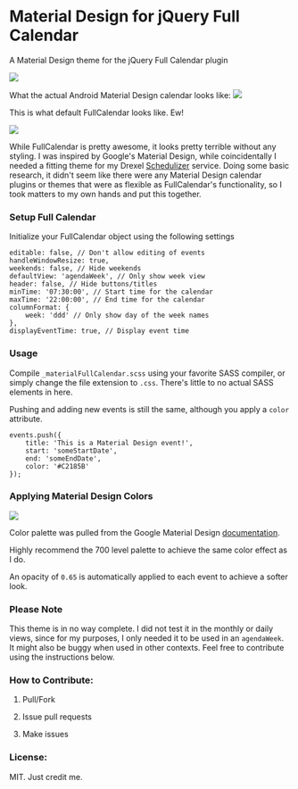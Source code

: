 # Material Design for jQuery Full Calendar

A Material Design theme for the jQuery Full Calendar plugin

<img src="http://i.imgur.com/TH3VsJU.gif">

What the actual Android Material Design calendar looks like:
<img src="http://dab1nmslvvntp.cloudfront.net/wp-content/uploads/2014/09/1410153384GIF2.gif">

This is what default FullCalendar looks like. Ew!

<img src="http://imgur.com/vKTKUTx.png">

While FullCalendar is pretty awesome, it looks pretty terrible without
any styling. I was inspired by Google's Material Design, while
coincidentally I needed a fitting theme for my Drexel
[Schedulizer](http://loop.tf/schedulizer) service. Doing some basic
research, it didn't seem like there were any Material Design calendar
plugins or themes that were as flexible as FullCalendar's
functionality, so I took matters to my own hands and put this
together.

### Setup Full Calendar

Initialize your FullCalendar object using the following settings

    editable: false, // Don't allow editing of events
    handleWindowResize: true,
    weekends: false, // Hide weekends
    defaultView: 'agendaWeek', // Only show week view
    header: false, // Hide buttons/titles
    minTime: '07:30:00', // Start time for the calendar
    maxTime: '22:00:00', // End time for the calendar
    columnFormat: {
        week: 'ddd' // Only show day of the week names
    },
    displayEventTime: true, // Display event time
    
### Usage

Compile `_materialFullCalendar.scss` using your favorite SASS compiler, or simply change the file
extension to `.css`. There's little to no actual SASS elements in
here.

Pushing and adding new events is still the same, although you apply a `color` attribute.

    events.push({
        title: 'This is a Material Design event!',
        start: 'someStartDate',
        end: 'someEndDate',
        color: '#C2185B'
    });

### Applying Material Design Colors 

<img src="http://i.imgur.com/HCeR1PB.png"></img>

Color palette was pulled from the Google Material Design [documentation](https://www.google.com/design/spec/style/color.html#color-color-palette). 

Highly recommend the 700 level palette to achieve the same color effect as I do.

An opacity of `0.65` is automatically applied to each event to achieve a softer look. 



### Please Note

This theme is in no way complete. I did not test it in the monthly or
daily views, since for my purposes, I only needed it to be used in an
`agendaWeek`. It might also be buggy when used in other contexts. Feel
free to contribute using the instructions below.

### How to Contribute:

1. Pull/Fork

2. Issue pull requests

3. Make issues

### License:

MIT. Just credit me.


